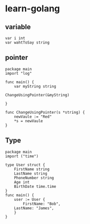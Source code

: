 # learn-golang

## variable

```golang
var i int
var wahtToSay string
```

## pointer
```golang
package main
import "log"

func main() {
	var myString string

ChangeUsingPointer(&myString)

}

func ChangeUsingPointer(s *string) {
	newVaule := "Red"
	*s = newVaule
}
```

## Type

```golang
package main
import ("time")

type User struct {
    FirstName string
    LastName string
    PhoneNumber string
    Age int
    BirthDate time.time
}
func main() {
    user := User {
        FirstName: "Bob",
	LastName: "James",
    }
}
```
